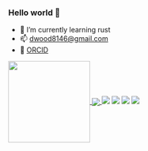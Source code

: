 ### Hello world 👋

- 🌱 I’m currently learning rust
- 📫 dwood8146@gmail.com
- 📰 [ORCID](https://orcid.org/0000-0002-0730-5670/print)

<!--
**sharkLoc/sharkLoc** is a ✨ _special_ ✨ repository because its `README.md` (this file) appears on your GitHub profile.

Here are some ideas to get you started:

- 🔭 I’m currently working on ...
- 🌱 I’m currently learning ...
- 👯 I’m looking to collaborate on ...
- 🤔 I’m looking for help with ...
- 💬 Ask me about ...
- 📫 How to reach me: ...
- 😄 Pronouns: ...
- ⚡ Fun fact: ...
-->


<a href="#">
  <img height="165" align="center" src="https://github-readme-stats.vercel.app/api?username=sharkLoc&count_private=true&show_icons=true&theme=github&hide_border=true" />
</a>
<a href="#">
  <img align="center" src="https://github-readme-stats.vercel.app/api/top-langs/?username=sharkLoc&hide_border=true&layout=compact&langs_count=6&theme=github" />
</a>


<span > 
  <img src="https://img.shields.io/badge/-Perl-tomato?style=flat-square&logo=Perl" /> 
  <img src="https://img.shields.io/badge/-python-E34F26?style=flat-square&logo=python&logoColor=white" />
  <img src="https://img.shields.io/badge/-Rsut-oringe?style=flat-square&logo=Rust" /> 
  <img src="https://img.shields.io/badge/-shell-1572B6?style=flat-square&logo=shell" /> 
</span>

